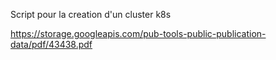 Script pour la creation d'un cluster k8s

https://storage.googleapis.com/pub-tools-public-publication-data/pdf/43438.pdf
